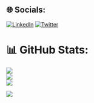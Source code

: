 
## 🌐 Socials:
[![LinkedIn](https://img.shields.io/badge/LinkedIn-%230077B5.svg?logo=linkedin&logoColor=white)](https://linkedin.com/in/jemish-khunt/) [![Twitter](https://img.shields.io/badge/Twitter-%231DA1F2.svg?logo=Twitter&logoColor=white)](https://twitter.com/khunt_jemish) 

# 📊 GitHub Stats:
![](https://github-readme-stats.vercel.app/api?username=crest-0375&theme=swift&hide_border=true&include_all_commits=false&count_private=true)<br/>
![](https://github-readme-streak-stats.herokuapp.com/?user=crest-0375&theme=swift&hide_border=true)<br/>
![](https://github-readme-stats.vercel.app/api/top-langs/?username=crest-0375&theme=swift&hide_border=true&include_all_commits=false&count_private=true&layout=compact)

[![](https://visitcount.itsvg.in/api?id=jemish-169&icon=7&color=12)](https://visitcount.itsvg.in)
